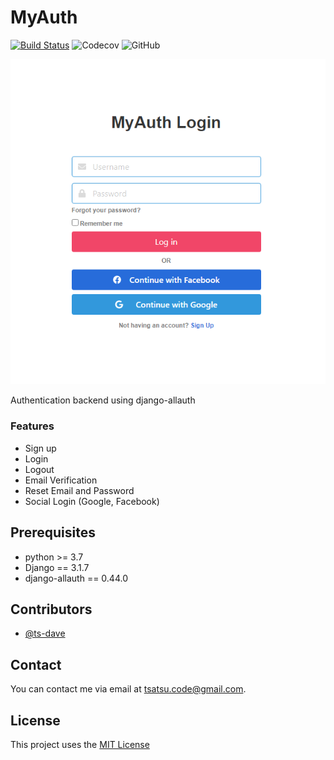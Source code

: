 # MyAuth
[![Build Status](https://travis-ci.org/ts-dave/myauth.svg?branch=main)](https://travis-ci.org/ts-dave/myauth) ![Codecov](https://img.shields.io/codecov/c/github/ts-dave/myauth) ![GitHub](https://img.shields.io/github/license/ts-dave/myauth)

<img src="screenshot.png">

Authentication backend using django-allauth
### Features
* Sign up
* Login
* Logout
* Email Verification
* Reset Email and Password
* Social Login (Google, Facebook)

## Prerequisites
* python >= 3.7
* Django == 3.1.7
* django-allauth == 0.44.0
## Contributors
* [@ts-dave](https://github.com/ts-dave)

## Contact
You can contact me via email at [tsatsu.code@gmail.com](tsatsu.code@gmail.com).

## License
This project uses the [MIT License](https://opensource.org/licenses/MIT)

